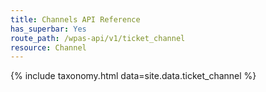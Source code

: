 ```yaml
---
title: Channels API Reference
has_superbar: Yes
route_path: /wpas-api/v1/ticket_channel
resource: Channel
---
```


{% include taxonomy.html data=site.data.ticket_channel %}


